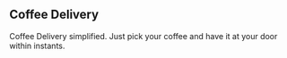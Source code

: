 ## Coffee Delivery
Coffee Delivery simplified. Just pick your coffee and have it at your door within instants.